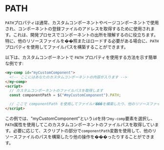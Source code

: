 # PATH

`PATH`プロパティは通常、カスタムコンポーネントやページコンポーネントで使用され、コンポーネントの登録ファイルのアドレスを取得するために使用されます。これは、開発プロセスでコンポーネントの出所を理解するのに役立ちます。特に、他のリソースファイルを��照またはロードする必要がある場合に、`PATH`プロパティを使用してファイルパスを構築することができます。

以下は、カスタムコンポーネントで `PATH` プロパティを使用する方法を示す簡単な例です:

```html
<my-comp id="myCustomComponent">
  <!-- ここにはあなたのカスタムコンポーネントの内容が入ります -->
</my-comp>
<script>
  // カスタムコンポーネントのファイルパスを取得します
  const componentPath = $("#myCustomComponent").PATH;

  // ここで componentPath を使用してファイルパ���を構築したり、他のリソースファイルを読み込んだりすることができます
</script>
```

この例では、"myCustomComponent"という`id`を持つ`my-comp`要素を選択し、`PATH`属性を使用してこのカスタムコンポーネントのファイルパスを取得しています。必要に応じて、スクリプトの部分で`componentPath`変数を使用して、他のリソースファイルのパスを構築したり他の操作を���ったりすることができます。